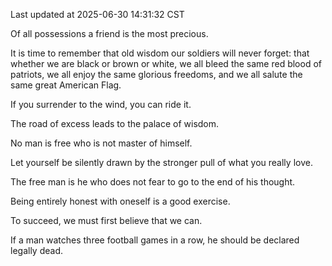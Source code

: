 Last updated at 2025-06-30 14:31:32 CST

Of all possessions a friend is the most precious.

It is time to remember that old wisdom our soldiers will never forget: that whether we are black or brown or white, we all bleed the same red blood of patriots, we all enjoy the same glorious freedoms, and we all salute the same great American Flag.

If you surrender to the wind, you can ride it.

The road of excess leads to the palace of wisdom.

No man is free who is not master of himself.

Let yourself be silently drawn by the stronger pull of what you really love.

The free man is he who does not fear to go to the end of his thought.

Being entirely honest with oneself is a good exercise.

To succeed, we must first believe that we can.

If a man watches three football games in a row, he should be declared legally dead.

